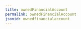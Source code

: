 ```yaml
---
title: ownedFinancialAccount
permalink: ownedFinancialAccount
jsonid: ownedfinancialaccount
---
```

